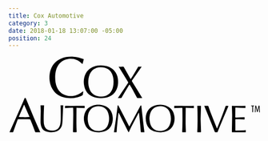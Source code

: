 ```yaml
---
title: Cox Automotive
category: 3
date: 2018-01-18 13:07:00 -05:00
position: 24
---
```


<svg version="1.1"  xmlns="http://www.w3.org/2000/svg" xmlns:xlink="http://www.w3.org/1999/xlink" x="0px" y="0px"
	 viewBox="0 0 560.3 170" style="enable-background:new 0 0 560.3 170;" xml:space="preserve">
<g>
<path d="M104,46.1c0,8.3,1,15.8,4.1,22.8c4.9,10.7,13.2,16.8,24.8,18.8c11.2,1.9,20.9-1.4,29.9-7.9c0.8-0.6,1.6-1.2,2.4-1.8
		c0.3-0.2,0.6-0.3,0.9-0.2c0.2,0,0.3,0.5,0.3,0.8c-0.3,2.3-0.6,4.5-1,6.8c-0.1,0.4-0.6,0.8-1,1.1c-3.7,2.5-7.9,3.6-12.1,4.6
		c-7.2,1.7-14.5,2.1-21.8,1.2c-11.5-1.4-21.5-5.6-29.1-14.8c-5.4-6.5-8.4-14.1-9.6-22.4c-1-7.5-0.8-14.9,1.2-22.2
		c3.5-13.1,11.4-22.6,24-28c8.8-3.8,18.1-4.7,27.6-4.2c7.6,0.4,14.9,2.4,21.9,5.2c1,0.4,1.2,0.7,0.8,1.8c-0.8,2.3-1.3,4.8-1.9,7.2
		c-0.1,0.3-0.1,0.6-0.2,0.8c-0.2,0.4-0.4,1-0.6,1c-0.4,0-0.9-0.3-1.2-0.6C155,7.7,145,4,133,5.9c-7.3,1.2-13.7,4.1-18.8,9.5
		c-3.9,4.2-6.4,9.1-8.1,14.6C104.5,35.5,104,41.1,104,46.1z"/>
<path d="M205.5,92.8c-5.8,0-11.6-0.8-17-3c-10.2-4.1-16.7-11.5-19.4-22.1c-2.5-9.7-2-19.3,2.3-28.5c3.8-8.1,10.1-13.5,18.5-16.5
		c9.5-3.4,19.2-3.5,28.9-0.9c14,3.8,23.1,14.5,24.8,29c0.9,8.2,0.2,16.1-3.6,23.6c-3.5,7.1-9,12.1-16.2,15.1
		C217.9,92,211.7,92.7,205.5,92.8z M233.8,56.3c-0.1-4-0.4-8.3-1.6-12.5c-1.9-6.5-5.2-11.9-11-15.6c-5-3.2-10.6-4.2-16.4-4.1
		c-11.7,0.2-20.7,6.3-24.5,17.1c-3.6,10.3-3.6,20.8,0,31.1c2.5,7.1,7.3,12.3,14.5,15.1c5,1.9,10.3,2.3,15.6,1.6
		c8.9-1.2,15.6-5.7,19.7-13.9C232.9,69.2,233.7,63,233.8,56.3z"/>
<path d="M71,168.3c-3,0-5.8,0-8.7,0c-2.6,0-2.6,0-3.5-2.5c-3.3-8.5-6.6-16.9-10-25.3c-0.2-0.4-0.8-0.8-1.2-0.8
		c-2.5-0.1-5-0.2-7.4-0.2c-5.9,0-11.8,0.1-17.8,0.1c-1,0-1.6,0.3-2,1.3c-3.2,8.8-6.5,17.6-9.6,26.4c-0.4,1-0.8,1.2-1.8,1.2
		c-2.1-0.1-4.2,0-6.5,0c0.1-0.4,0.2-0.7,0.3-1c7.4-16.4,14.9-32.9,22.2-49.3c3.6-8.1,7.2-16.3,10.7-24.5c0.3-0.7,0.6-1.4,1.6-1.3
		c0.8,0,1.2,0.3,1.5,1c5.9,14.1,11.7,28.1,17.6,42.2c4.6,10.7,9.4,21.3,14.1,31.9C70.8,167.7,70.9,168,71,168.3z M35.1,107.5
		c-0.1,0-0.3,0-0.4,0c-3.8,9-7.7,17.9-11.6,27.1c8.1,0.3,15.8,0.6,23.9,0C42.9,125.4,39,116.4,35.1,107.5z"/>
<path d="M234.7,168.4c0.4-2.4,0.7-4.6,1-6.8c1.1-7.1,2.2-14.2,3.2-21.3c1-7.4,2-14.8,2.9-22.2c0.3-2.7,0.6-5.3,0.9-8
		c0.1-0.5,0.4-1.2,0.8-1.4c0.8-0.3,1,0.4,1.3,1c7.6,14.5,15.1,29.1,22.7,43.6c0.4,0.7,0.8,1.4,1.4,2.4c0.9-1.6,1.7-3.1,2.4-4.5
		c7.5-13.9,14.9-27.7,22.4-41.6c0.2-0.4,0.8-0.7,1.2-1c0.2,0.5,0.6,0.9,0.7,1.4c1.5,13.5,3,27,4.6,40.5c0.6,5.6,1.4,11.1,2.1,16.7
		c0,0.3,0,0.7,0.1,1.2c-1.6,0-3,0-4.5,0c-0.5,0-1,0-1.6,0c-1.9,0-1.9,0.1-2-1.7c-0.8-8.9-1.5-17.8-2.4-26.8c-0.4-4.7-1-9.4-1.5-14.1
		c0-0.3-0.2-0.5-0.3-1c-0.3,0.4-0.5,0.6-0.6,0.9c-5.4,10.1-10.8,20.2-16.1,30.4c-1.9,3.6-3.5,7.4-5.2,11.1c-0.2,0.4-0.6,0.8-0.9,1.1
		c-0.3-0.4-0.7-0.7-0.9-1.1c-5.1-10.2-10.3-20.3-15.4-30.5c-1.8-3.6-3.6-7.1-5.4-10.7c-0.2-0.3-0.3-0.6-0.8-0.9
		c-0.2,1.3-0.4,2.6-0.5,3.9c-1,9.6-2.1,19.2-3,28.9c-0.3,3.2-0.4,6.4-0.6,9.6c0,0.8-0.3,1.1-1.1,1
		C238,168.3,236.4,168.4,234.7,168.4z"/>
<path d="M245.1,22.8c0.9,0.1,1.4,0.2,2,0.2c2.5,0,4.9,0.1,7.4-0.1c1.2-0.1,1.8,0.2,2.4,1.3c4.7,8.4,9.5,16.8,14.3,25.2
		c0.2,0.3,0.4,0.6,0.7,1c1.4-2.2,2.8-4.1,4.1-6.2c4.1-6.8,8.1-13.6,12.1-20.4c0.5-0.8,0.9-1,1.8-0.9c2,0.1,4,0,6.3,0
		c-0.3,0.5-0.5,0.9-0.8,1.2c-6.7,9.6-13.4,19.1-20.1,28.7c-0.9,1.2-0.9,2.1-0.1,3.4c7.3,11.7,14.5,23.4,21.8,35.2
		c0.2,0.3,0.4,0.6,0.6,1c-0.3,0.1-0.5,0.2-0.7,0.2c-3.3,0-6.6,0-9.8,0c-0.4,0-1-0.4-1.2-0.8c-3.1-5.7-6.1-11.4-9.2-17.1
		c-2.1-3.8-4.5-7.5-6.8-11.3c-0.2-0.3-0.4-0.6-0.7-1c-0.8,1.1-1.5,2.1-2.1,3.2c-5.1,8.6-10.3,17.2-15.3,25.8c-0.6,1-1.2,1.3-2.4,1.2
		c-1.9-0.2-3.9,0-6.1,0c0.8-1.1,1.4-1.9,2-2.8c6.9-10.2,13.7-20.4,20.6-30.5c0.6-0.9,0.6-1.6,0-2.5c-6.7-10.8-13.3-21.7-20-32.5
		C245.7,23.9,245.5,23.5,245.1,22.8z"/>
<path d="M202.5,168.6c-7.1,0-12.7-0.6-17.9-2.9c-7.7-3.3-12.8-9.1-15.1-17c-2.6-8.8-2.3-17.6,2-26c3.3-6.6,8.7-10.8,15.6-13.2
		c8.3-2.8,16.7-2.9,25-0.2c10.9,3.5,17.4,11,19.4,22.2c1.3,7.1,0.8,14-2.2,20.7c-3.8,8.3-10.3,13.2-19,15.2
		C207.2,168,204.2,168.3,202.5,168.6z M176.3,139.8c0.2,1.6,0.4,4.8,1.1,7.9c1.5,6.5,4.8,12,10.9,15.2c5,2.7,10.5,3.3,16.1,2.4
		c8.1-1.3,14-5.6,16.9-13.3c3.5-9,3.4-18.3,0.2-27.3c-1.8-5.1-5.2-9.1-10.1-11.5c-5.9-2.9-12.1-3.2-18.5-1.6
		c-6.4,1.7-10.9,5.8-13.7,11.8C176.9,128,176.4,133,176.3,139.8z"/>
<path d="M338.8,168.6c-7.9-0.2-14.2-1.1-20-4.5c-5.9-3.5-9.9-8.6-11.8-15.1c-2.6-9-2.4-17.9,1.9-26.4c3.2-6.2,8.2-10.5,14.8-12.8
		c9.7-3.4,19.5-3.4,29,0.7c9.7,4.2,14.9,11.9,16.4,22.3c0.7,5,0.5,10-0.8,14.9c-3.1,11.1-10.5,17.7-21.8,20
		C343.6,168.2,340.5,168.4,338.8,168.6z M313.5,138c0.4,3.1,0.6,6.3,1.3,9.4c1.5,7,5.1,12.8,11.8,16c4.8,2.3,9.9,2.8,15.1,2
		c8.4-1.3,14.2-5.9,17.2-13.8c3.1-8.2,3.1-16.6,0.7-24.9c-1.9-6.7-6-11.7-12.6-14.3c-3.8-1.5-7.8-1.9-11.9-1.6
		c-7.7,0.7-13.8,4-17.7,10.9C314.7,126.7,313.9,132.3,313.5,138z"/>
<path d="M71.3,108.8c2.7,0,5.2,0,8,0c-0.1,1.6-0.2,3.3-0.2,5c-0.2,5.6-0.5,11.1-0.6,16.7c-0.1,5.1-0.1,10.2,0.1,15.3
		c0.1,3.5,0.8,6.8,2.2,10c1.7,4,4.8,6.6,8.9,7.9c4.2,1.4,8.5,1.5,12.8,0.6c6.7-1.4,10.6-5.9,12.4-12.3c1.2-4.3,1.4-8.7,1.5-13.2
		c0-7.1,0-14.2-0.1-21.4c0-2.6-0.2-5.3-0.3-7.9c0-0.3,0-0.5,0-0.7c2,0,3.8,0,5.8,0c0,0.4,0,0.8,0,1.3c-0.4,8.6-0.8,17.2-1.2,25.9
		c-0.2,4.8-0.2,9.7-1,14.4c-1.2,7.5-5.3,13.2-12.6,16.2c-4.5,1.8-9.2,2.1-14,1.8c-3.5-0.2-7-0.8-10.3-2.1c-4.9-2-8-5.6-9.6-10.5
		c-1.4-4.2-1.7-8.6-1.6-13c0.1-7.2,0.3-14.4,0.4-21.6c0-3.9-0.3-7.7-0.4-11.6C71.3,109.3,71.3,109,71.3,108.8z"/>
<path d="M435.5,109.9c0.3-0.1,0.5-0.1,0.7-0.1c2.4,0,4.8,0,7.2,0c1,0,1.1,0.7,1.4,1.3c1.4,4.1,2.8,8.2,4.3,12.2
		c4.6,11.8,9.4,23.6,14.1,35.5c0.1,0.4,0.3,0.7,0.6,1.3c0.3-0.7,0.6-1.1,0.7-1.5c3.9-9.7,7.8-19.4,11.5-29.1
		c2.4-6.2,4.5-12.5,6.8-18.7c0.1-0.4,0.6-0.9,1-0.9c1.8,0,3.6,0.1,5.5,0.2c-0.1,0.2-0.2,0.6-0.3,0.9c-6.8,16-13.6,32-20.3,48
		c-1.2,2.8-2.2,5.6-3.3,8.4c-0.3,0.8-0.6,1.1-1.6,1c-1.1-0.1-2.3-0.1-3.5,0c-0.9,0.1-1.2-0.2-1.5-1c-2.3-5.9-4.6-11.8-7-17.7
		c-4-9.8-8-19.5-12-29.3c-1.3-3.1-2.5-6.1-3.8-9.2C435.8,110.8,435.7,110.4,435.5,109.9z"/>
<path d="M527,109.7c0,1.7,0,3.2,0,4.9c-0.5,0-1,0-1.5,0c-6.5-0.3-12.9-0.6-19.4-0.9c-1.1-0.1-1.5,0.3-1.5,1.5c0,6-0.2,12-0.2,18
		c0,2.7,0,2.8,2.7,2.7c5.6-0.2,11.2-0.5,16.8-0.7c0.4,0,0.8,0,1.3,0c0,1.5,0,3,0,4.4c0,0.2-0.5,0.5-0.8,0.5
		c-3.4-0.1-6.9-0.4-10.3-0.5c-2.8-0.1-5.7-0.1-8.5-0.1c-0.7,0-1,0.3-1,1c0,0.6-0.1,1.2,0,1.8c0,6.9,0.1,13.8,0.1,20.8
		c0,1.7,0.1,1.8,1.9,1.7c5.9-0.2,11.7-0.4,17.6-0.6c1.1,0,2.3-0.3,3.5-0.4c0,1.6,0,3,0,4.7c-0.5,0-1,0-1.5,0c-9.2,0-18.4,0-27.6,0
		c-1.7,0-1.7,0.1-1.7-1.7c0.2-12.1,0.5-24.2,0.6-36.3c0-6.4-0.4-12.8-0.6-19.2c-0.1-1.5,0-1.6,1.4-1.5c3.6,0.1,7.2,0.3,10.8,0.3
		c5.8,0,11.5-0.2,17.3-0.3C526.4,109.7,526.6,109.7,527,109.7z"/>
<path d="M368.7,115c0-1.6,0-3.1,0-4.6c0-0.2,0.5-0.6,0.8-0.6c2.7,0,5.4,0.1,8,0.1c7.4,0.1,14.7,0.2,22.1,0.1c4,0,8.1-0.2,12.1-0.3
		c0.2,0,0.5,0,0.7,0.1c0,1.7,0,3.3,0,5.1c-0.3,0-0.7,0-1.1,0c-5.2-0.3-10.4-0.5-15.6-0.8c-1.1-0.1-1.5,0.4-1.5,1.4
		c-0.1,11.2-0.2,22.5-0.2,33.7c0,6,0.4,12,0.6,18c0,1-0.2,1.3-1.2,1.3c-2-0.1-3.9-0.1-5.9,0c-0.9,0-1.2-0.1-1.1-1.1
		c0.9-16.1,0.7-32.3,0.5-48.4c0-1.2-0.1-2.4-0.1-3.6c0-0.9-0.3-1.3-1.3-1.3c-5.2,0.3-10.4,0.5-15.6,0.8
		C369.6,114.9,369.1,114.9,368.7,115z"/>
<path d="M125.9,115c0-1.7,0-3.1,0-4.6c0-0.2,0.7-0.6,1-0.6c3.8,0,7.5,0.2,11.3,0.2c8.3,0,16.6-0.1,24.9-0.2c1.9,0,3.8-0.1,5.6-0.1
		c0.6,0,0.9,0.1,0.9,0.8c-0.1,1.4,0,2.8,0,4.4c-0.5,0-0.9,0-1.3,0c-5.2-0.3-10.5-0.5-15.7-0.8c-1-0.1-1.2,0.5-1.2,1.3
		c-0.1,11-0.2,21.9-0.2,32.9c0,6.3,0.3,12.5,0.6,18.8c0,1.1-0.2,1.4-1.4,1.3c-1.8-0.1-3.7-0.1-5.5,0c-1.1,0.1-1.3-0.3-1.3-1.3
		c0.2-12.6,0.5-25.2,0.6-37.8c0.1-4.6-0.2-9.3-0.2-13.9c0-1-0.4-1.4-1.4-1.4c-5.1,0.3-10.3,0.5-15.4,0.8
		C126.8,114.9,126.4,114.9,125.9,115z"/>
<path d="M427.4,139.3c0.3,9.2,0.6,18.5,0.9,27.8c0,1.1-0.2,1.5-1.4,1.4c-1.9-0.1-3.9-0.1-5.9,0c-0.9,0-1.1-0.3-1.1-1.1
		c1-14.9,0.7-29.7,0.6-44.6c0-4-0.3-7.9-0.6-11.9c-0.1-0.9,0.2-1.2,1.1-1.1c2,0.1,4.1,0.1,6.1,0c1.1-0.1,1.1,0.5,1.1,1.3
		C427.9,120.5,427.7,129.8,427.4,139.3z"/>
<path d="M553.7,120.3c0.5-2.1,1-4.2,1.5-6.3c0.3-1.3,0.7-2.6,1-3.8c0.2-0.8,0.7-1.1,1.4-0.9c0.3,0.1,0.7,0.7,0.8,1.1
		c0.3,4.2,0.5,8.4,0.8,12.6c0,0.5,0.2,1.2-0.7,1.2c-0.9,0-0.8-0.6-0.8-1.2c-0.2-3-0.3-5.9-0.4-8.9c0-0.3-0.1-0.6-0.4-1
		c-0.1,0.6-0.2,1.3-0.4,1.9c-0.7,2.6-1.3,5.3-2.1,7.9c-0.1,0.4-0.5,0.8-0.8,1.1c-0.3-0.4-0.7-0.7-0.8-1.2c-0.9-3.2-1.7-6.4-2.7-9.6
		c-0.1,1.4-0.2,2.7-0.3,4.1c-0.1,1.8-0.2,3.7-0.2,5.5c0,0.6,0,1.3-0.9,1.2c-1,0-0.6-0.8-0.6-1.2c0.3-4.1,0.5-8.3,0.8-12.4
		c0-0.5-0.1-1.2,0.8-1.2c0.8-0.1,1.2,0.2,1.4,1.1c0.7,3.1,1.6,6.3,2.4,9.4c0,0.2,0.1,0.4,0.2,0.5
		C553.5,120.3,553.6,120.3,553.7,120.3z"/>
<path d="M543.1,109.2c0.9,0,1.8-0.1,2.6,0c0.3,0,0.6,0.4,0.9,0.7c-0.3,0.2-0.5,0.7-0.8,0.7c-1.8,0.2-1.8,0.2-1.8,2
		c0,3.4,0,6.7,0,10.1c0,0.6,0.3,1.4-0.8,1.4c-1.1,0-0.9-0.8-0.9-1.4c0-3.5,0-6.9,0-10.4c0-1.1-0.3-1.8-1.5-1.6
		c-0.6,0.1-1.2,0.1-1.2-0.8c0-0.9,0.6-0.6,1.1-0.7C541.5,109.2,542.3,109.2,543.1,109.2C543.1,109.2,543.1,109.2,543.1,109.2z"/>
</g>
</svg>
